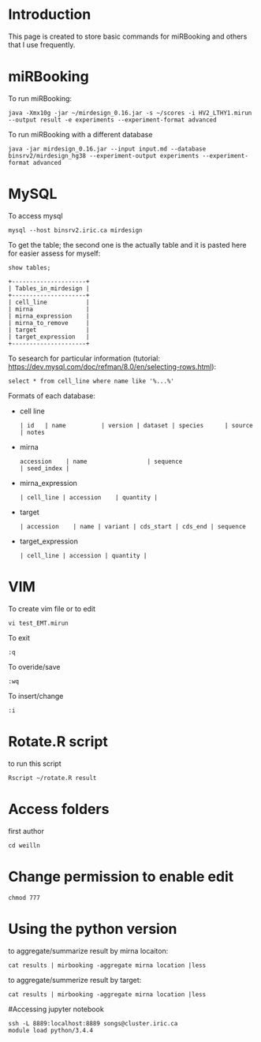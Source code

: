 # Introduction
This page is created to store basic commands for miRBooking and others that I use frequently. 

# miRBooking
To run miRBooking:
```
java -Xmx10g -jar ~/mirdesign_0.16.jar -s ~/scores -i HV2_LTHY1.mirun --output result -e experiments --experiment-format advanced
```
To run miRBooking with a different database
```
java -jar mirdesign_0.16.jar --input input.md --database binsrv2/mirdesign_hg38 --experiment-output experiments --experiment-format advanced

```

# MySQL
To access mysql
```
mysql --host binsrv2.iric.ca mirdesign
```
To get the table; the second one is the actually table and it is pasted here for easier assess for myself:
```
show tables;
```
```
+---------------------+
| Tables_in_mirdesign |
+---------------------+
| cell_line           |
| mirna               |
| mirna_expression    |
| mirna_to_remove     |
| target              |
| target_expression   |
+---------------------+

```

To sesearch for particular information (tutorial: https://dev.mysql.com/doc/refman/8.0/en/selecting-rows.html):
```
select * from cell_line where name like '%...%'
```
Formats of each database:
- cell line
  ```
  | id   | name          | version | dataset | species      | source   | notes                    
  ```
- mirna
  ```
  accession    | name                 | sequence                           | seed_index |
  ```
- mirna_expression
  ```
  | cell_line | accession    | quantity |
  ```
- target
  ```
  | accession    | name | variant | cds_start | cds_end | sequence   
  ```
- target_expression
  ```
  | cell_line | accession | quantity | 
  ```




# VIM
To create vim file or to edit
```
vi test_EMT.mirun
```
To exit
```
:q
```
To overide/save
```
:wq
```
To insert/change
```
:i
```

# Rotate.R script
to run this script
```
Rscript ~/rotate.R result
```

# Access folders
first author 
```
cd weilln
```

# Change permission to enable edit
```
chmod 777
```
# Using the python version
to aggregate/summarize result by mirna locaiton:
```
cat results | mirbooking -aggregate mirna location |less 
```
to aggregate/summerize result by target:
```
cat results | mirbooking -aggregate mirna location |less 
```
#Accessing jupyter notebook
```
ssh -L 8889:localhost:8889 songs@cluster.iric.ca
module load python/3.4.4
```
